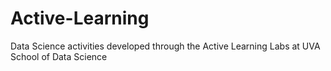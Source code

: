 # Active-Learning
Data Science activities developed through the Active Learning Labs at UVA School of Data Science
